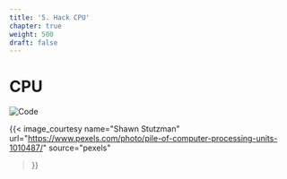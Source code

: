 ```yaml
---
title: '5. Hack CPU'
chapter: true
weight: 500
draft: false
---
```


# CPU

![Code](/images/pexels/cpu.jpeg)

{{< image_courtesy 
  name="Shawn Stutzman"
  url="https://www.pexels.com/photo/pile-of-computer-processing-units-1010487/"
  source="pexels"
  >}}